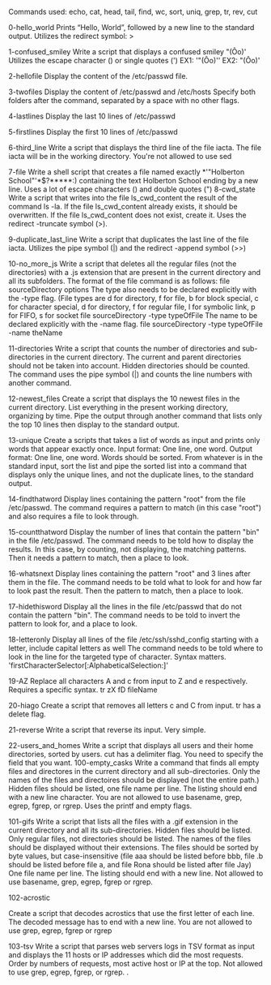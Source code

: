 Commands used: echo, cat, head, tail, find, wc, sort, uniq, grep, tr, rev, cut

0-hello_world Prints “Hello, World”, followed by a new line to the standard output. Utilizes the redirect symbol: >

1-confused_smiley Write a script that displays a confused smiley "(Ôo)' Utilizes the escape character () or single quotes (') EX1: '"(Ôo)'' EX2: "(Ôo)'

2-hellofile Display the content of the /etc/passwd file.

3-twofiles Display the content of /etc/passwd and /etc/hosts Specify both folders after the command, separated by a space with no other flags.

4-lastlines Display the last 10 lines of /etc/passwd

5-firstlines Display the first 10 lines of /etc/passwd

6-third_line Write a script that displays the third line of the file iacta. The file iacta will be in the working directory. You're not allowed to use sed

7-file Write a shell script that creates a file named exactly *\'"Holberton School"'\*$?*****:) containing the text Holberton School ending by a new line. Uses a lot of escape characters () and double quotes (") 8-cwd_state Write a script that writes into the file ls_cwd_content the result of the command ls -la. If the file ls_cwd_content already exists, it should be overwritten. If the file ls_cwd_content does not exist, create it. Uses the redirect -truncate symbol (>).

9-duplicate_last_line Write a script that duplicates the last line of the file iacta. Utilizes the pipe symbol (|) and the redirect -append symbol (>>)

10-no_more_js Write a script that deletes all the regular files (not the directories) with a .js extension that are present in the current directory and all its subfolders. The format of the file command is as follows: file sourceDirectory options The type also needs to be declared explicitly with the -type flag. (File types are d for directory, f for file, b for block special, c for character special, d for directory, f for regular file, l for symbolic link, p for FIFO, s for socket file sourceDirectory -type typeOfFile The name to be declared explicitly with the -name flag. file sourceDirectory -type typeOfFile -name theName

11-directories Write a script that counts the number of directories and sub-directories in the current directory. The current and parent directories should not be taken into account. Hidden directories should be counted. The command uses the pipe symbol (|) and counts the line numbers with another command.

12-newest_files Create a script that displays the 10 newest files in the current directory. List everything in the present working directory, organizing by time. Pipe the output through another command that lists only the top 10 lines then display to the standard output.

13-unique Create a scripts that takes a list of words as input and prints only words that appear exactly once. Input format: One line, one word. Output format: One line, one word. Words should be sorted. From whatever is in the standard input, sort the list and pipe the sorted list into a command that displays only the unique lines, and not the duplicate lines, to the standard output.

14-findthatword Display lines containing the pattern "root" from the file /etc/passwd. The command requires a pattern to match (in this case "root") and also requires a file to look through.

15-countthatword Display the number of lines that contain the pattern "bin" in the file /etc/passwd. The command needs to be told how to display the results. In this case, by counting, not displaying, the matching patterns. Then it needs a pattern to match, then a place to look.

16-whatsnext Display lines containing the pattern "root" and 3 lines after them in the file. The command needs to be told what to look for and how far to look past the result. Then the pattern to match, then a place to look.

17-hidethisword Display all the lines in the file /etc/passwd that do not contain the pattern "bin". The command needs to be told to invert the pattern to look for, and a place to look.

18-letteronly Display all lines of the file /etc/ssh/sshd_config starting with a letter, include capital letters as well The command needs to be told where to look in the line for the targeted type of character. Syntax matters. 'firstCharacterSelector[:AlphabeticalSelection:]'

19-AZ Replace all characters A and c from input to Z and e respectively. Requires a specific syntax. tr zX fD fileName

20-hiago Create a script that removes all letters c and C from input. tr has a delete flag.

21-reverse Write a script that reverse its input. Very simple.

22-users_and_homes Write a script that displays all users and their home directories, sorted by users. cut has a delimiter flag. You need to specify the field that you want. 100-empty_casks Write a command that finds all empty files and directores in the current directory and all sub-directories. Only the names of the files and directoires should be displayed (not the entire path.) Hidden files should be listed, one file name per line. The listing should end with a new line character. You are not allowed to use basename, grep, egrep, fgrep, or rgrep.
Uses the printf and empty flags.

101-gifs Write a script that lists all the files with a .gif extension in the current directory and all its sub-directories. Hidden files should be listed. Only regular files, not directories should be listed. The names of the files should be displayed without their extensions. The files should be sorted by byte values, but case-insensitive (file aaa should be listed before bbb, file .b should be listed before file a, and file Rona should be listed after file Jay) One file name per line. The listing should end with a new line. Not allowed to use basename, grep, egrep, fgrep or rgrep.

102-acrostic

Create a script that decodes acrostics that use the first letter of each line. The decoded message has to end with a new line. You are not allowed to use grep, egrep, fgrep or rgrep

103-tsv Write a script that parses web servers logs in TSV format as input and displays the 11 hosts or IP addresses which did the most requests. Order by numbers of requests, most active host or IP at the top. Not allowed to use grep, egrep, fgrep, or rgrep. .
